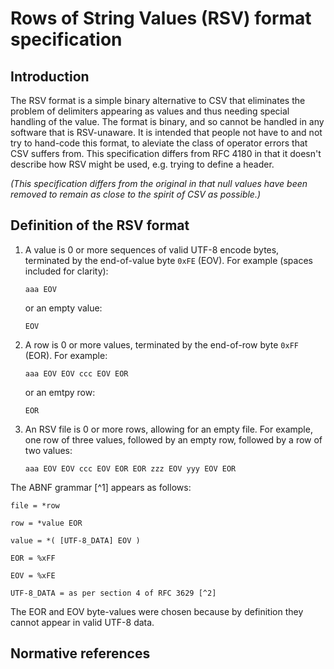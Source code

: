 # Rows of String Values (RSV) format specification

## Introduction

The RSV format is a simple binary alternative to CSV that eliminates the problem of delimiters appearing as values and thus needing special handling of the value.  The format is binary, and so cannot be handled in any software that is RSV-unaware.  It is intended that people not have to and not try to hand-code this format, to aleviate the class of operator errors that CSV suffers from.  This specification differs from RFC 4180 in that it doesn't describe how RSV might be used, e.g. trying to define a header.

_(This specification differs from the original in that null values have been removed to remain as close to the spirit of CSV as possible.)_

## Definition of the RSV format

 1. A value is 0 or more sequences of valid UTF-8 encode bytes, terminated by the end-of-value byte `0xFE` (EOV).  For example (spaces included for clarity):

    ```
    aaa EOV
    ```

    or an empty value:

    ```
    EOV
    ```

 2. A row is 0 or more values, terminated by the end-of-row byte `0xFF` (EOR).  For example:

    ```
    aaa EOV EOV ccc EOV EOR
    ```

    or an emtpy row:

    ```
    EOR
    ```

 3. An RSV file is 0 or more rows, allowing for an empty file.  For example, one row of three values, followed by an empty row, followed by a row of two values:

    ```
    aaa EOV EOV ccc EOV EOR EOR zzz EOV yyy EOV EOR
    ```

The ABNF grammar [^1] appears as follows:

```
file = *row

row = *value EOR

value = *( [UTF-8_DATA] EOV )

EOR = %xFF

EOV = %xFE

UTF-8_DATA = as per section 4 of RFC 3629 [^2]
```

The EOR and EOV byte-values were chosen because by definition they cannot appear in valid UTF-8 data.

## Normative references

